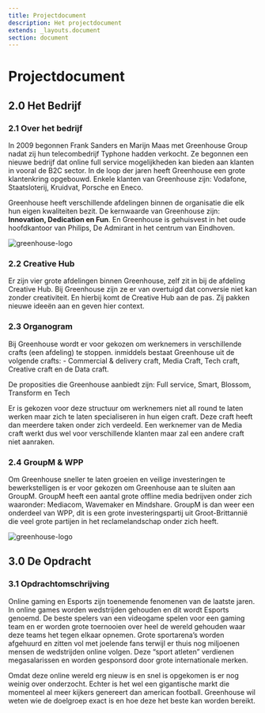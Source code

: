 ```yaml
---
title: Projectdocument
description: Het projectdocument
extends: _layouts.document
section: document
---
```


# Projectdocument



## 2.0 Het Bedrijf

### 2.1 Over het bedrijf

In 2009 begonnen Frank Sanders en Marijn Maas met Greenhouse Group nadat zij hun telecombedrijf Typhone hadden verkocht. Ze begonnen een nieuwe bedrijf dat online full service mogelijkheden kan bieden aan klanten in vooral de B2C sector. 
In de loop der jaren heeft Greenhouse een grote klantenkring opgebouwd. Enkele klanten van Greenhouse zijn: Vodafone, Staatsloterij, Kruidvat, Porsche en Eneco. 
 
Greenhouse heeft verschillende afdelingen binnen de organisatie die elk hun eigen kwaliteiten bezit. De kernwaarde van Greenhouse zijn: **Innovation, Dedication en Fun**. En Greenhouse is gehuisvest in het oude hoofdkantoor van Philips, De Admirant in het centrum van Eindhoven. 

![greenhouse-logo](/assets/img/greenhouse-logo.png "Greenhouse logo")

### 2.2 Creative Hub 

Er zijn vier grote afdelingen binnen Greenhouse, zelf zit in bij de afdeling Creative Hub. Bij Greenhouse zijn ze er van overtuigd dat conversie niet kan zonder creativiteit. En hierbij komt de Creative Hub aan de pas. Zij pakken nieuwe ideeën aan en geven hier context.  

### 2.3 Organogram 

Bij Greenhouse wordt er voor gekozen om werknemers in verschillende crafts (een afdeling) te stoppen. inmiddels bestaat Greenhouse uit de volgende crafts: - Commercial & delivery craft, Media Craft, Tech craft, Creative craft en de Data craft. 

De proposities die Greenhouse aanbiedt zijn: 
Full service, Smart, Blossom, Transform en Tech 

Er is gekozen voor deze structuur om werknemers niet all round te laten werken maar zich te laten specialiseren in hun eigen craft. Deze craft heeft dan meerdere taken onder zich verdeeld. Een werknemer van de Media craft werkt dus wel voor verschillende klanten maar zal een andere craft niet aanraken.

### 2.4 GroupM & WPP 

Om Greenhouse sneller te laten groeien en veilige investeringen te bewerkstelligen is er voor gekozen om Greenhouse aan te sluiten aan GroupM. GroupM heeft een aantal grote offline media bedrijven onder zich waaronder: Mediacom, Wavemaker en Mindshare. GroupM is dan weer een onderdeel van WPP, dit is een grote investeringspartij uit Groot-Brittannië die veel grote partijen in het reclamelandschap onder zich heeft. 

![greenhouse-logo](/assets/img/groupm-logo.jpg "Logo Title Text 1")

## 3.0 De Opdracht

### 3.1 Opdrachtomschrijving

Online gaming en Esports zijn toenemende fenomenen van de laatste jaren. In online games worden wedstrijden gehouden en dit wordt Esports genoemd. De beste spelers van een videogame spelen voor een gaming team en er worden grote toernooien over heel de wereld gehouden waar deze teams het tegen elkaar opnemen. Grote sportarena’s worden afgehuurd en zitten vol met joelende fans terwijl er thuis nog miljoenen mensen de wedstrijden online volgen. Deze “sport atleten” verdienen megasalarissen en worden gesponsord door grote internationale merken.

Omdat deze online wereld erg nieuw is en snel is opgekomen is er nog weinig over onderzocht. Echter is het wel een gigantische markt die momenteel al meer kijkers genereert dan american football. Greenhouse wil weten wie de doelgroep exact is en hoe deze het beste kan worden bereikt.


